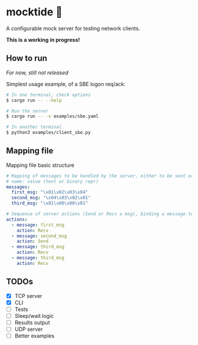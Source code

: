 # mocktide 🌊
A configurable mock server for testing network clients.

**This is a working in progress!**

## How to run 
_For now, still not released_

Simplest usage example, of a SBE logon req/ack:
```bash
# In one terminal, check options
$ cargo run -- --help

# Run the server
$ cargo run -- -v examples/sbe.yaml

# In another terminal
$ python3 examples/client_sbe.py
```

## Mapping file
Mapping file basic structure
```yaml
# Mapping of messages to be handled by the server, either to be sent or received
# name: value (text or binary repr)
messages:
  first_msg: "\x01\x02\x03\x04"
  second_msg: "\x04\x03\x02\x01"
  third_msg: "\x01\x00\x00\x01"

# Sequence of server actions (Send or Recv a msg), binding a message to an action
actions:
  - message: first_msg
    action: Recv
  - message: second_msg
    action: Send
  - message: third_msg
    action: Recv
  - message: third_msg
    action: Recv
```

## TODOs

- [x]  TCP server
- [x]  CLI
- [ ]  Tests
- [ ]  Sleep/wait logic
- [ ]  Results output
- [ ]  UDP server
- [ ]  Better examples
